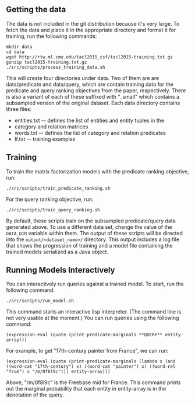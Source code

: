 
## Getting the data

The data is not included in the git distribution because it's very
large. To fetch the data and place it in the appropriate directory and
format it for training, run the following commands:

```
mkdir data
cd data
wget http://rtw.ml.cmu.edu/tacl2015_csf/tacl2015-training.txt.gz
gunzip tacl2015-training.txt.gz
./src/scripts/process_training_data.sh
```

This will create four directories under data. Two of them are are
data/predicate and data/query, which are contain training data for the
predicate and query ranking objectives from the paper,
respectively. There is also a variant of each of these suffixed with
"_small" which contains a subsampled version of the original
dataset. Each data directory contains three files:

* entities.txt -- defines the list of entities and entity tuples in the
* category and relation matrices
* words.txt -- defines the list of category and relation predicates
* lf.txt -- training examples

## Training

To train the matrix factorization models with the predicate ranking
objective, run:

```
./src/scripts/train_predicate_ranking.sh
```

For the query ranking objective, run:

```
./src/scripts/train_query_ranking.sh
```

By default, these scripts train on the subsampled predicate/query data
generated above. To use a different data set, change the value of the
`DATA_DIR` variable within them. The output of these scripts will be
directed into the `output/<dataset_name>/` directory. This output
includes a log file that shows the progression of training and a model
file containing the trained models serialized as a Java object.

## Running Models Interactively

You can interactively run queries against a trained model. To start,
run the following command:

```
./src/scripts/run_model.sh
```

This command starts an interactive lisp interpreter. (The command line
is not very usable at the moment.) You can run queries using the
following command:

```
(expression-eval (quote (print-predicate-marginals **QUERY** entity-array)))
```

For example, to get "17th-century painter from France", we can run:

```
(expression-eval (quote (print-predicate-marginals (lambda x (and ((word-cat "17th-century") x) ((word-cat "painter") x) ((word-rel "from") x "/m/0f8l9c"))) entity-array)))
```

Above, "/m/0f8l9c" is the Freebase mid for France. This command prints
out the marginal probability that each entity in entity-array is in
the denotation of the query.

